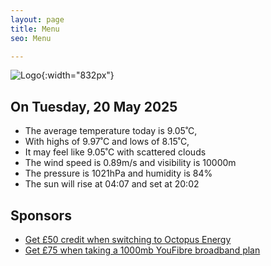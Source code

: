 ```yaml
---
layout: page
title: Menu
seo: Menu

---
```


![Logo](/images/logo.jpg){:width="832px"}

<!-- weather_marker starts -->
## On Tuesday, 20 May 2025

- The average temperature today is 9.05˚C,
- With highs of 9.97˚C and lows of 8.15˚C,
- It may feel like 9.05˚C with scattered clouds
- The wind speed is 0.89m/s and visibility is 10000m
- The pressure is 1021hPa and humidity is 84%
- The sun will rise at 04:07 and set at 20:02

<!-- weather_marker ends -->

## Sponsors

- [Get £50 credit when switching to Octopus Energy](https://bit.ly/3oD1nnS)
- [Get £75 when taking a 1000mb YouFibre broadband plan](https://aklam.io/91zWhU?)
